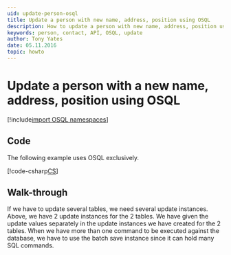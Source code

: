 ```yaml
---
uid: update-person-osql
title: Update a person with new name, address, position using OSQL
description: How to update a person with new name, address, position using OSQL.
keywords: person, contact, API, OSQL, update
author: Tony Yates
date: 05.11.2016
topic: howto
---
```


# Update a person with a new name, address, position using OSQL

[!include[import OSQL namespaces](../../../includes/using-osql.md)]

## Code

The following example uses OSQL exclusively.

[!code-csharp[CS](includes/update-person-osql.cs)]

## Walk-through

If we have to update several tables, we need several update instances. Above, we have 2 update instances for the 2 tables. We have given the update values separately in the update instances we have created for the 2 tables. When we have more than one command to be executed against the database, we have to use the batch save instance since it can hold many SQL commands.
